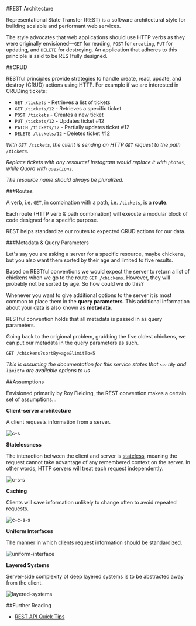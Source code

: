 #REST Architecture

Representational State Transfer (REST) is a software architectural style for building scalable and performant web services.

The style advocates that web applications should use HTTP verbs as they were originally envisioned—`GET` for reading, `POST` for `creating`, `PUT` for updating, and `DELETE` for destroying. An application that adheres to this principle is said to be RESTfully designed.

##CRUD

RESTful principles provide strategies to handle create, read, update, and destroy (CRUD) actions using HTTP. For example if we are interested in CRUDing tickets:

* `GET /tickets` - Retrieves a list of tickets
* `GET /tickets/12` - Retrieves a specific ticket
* `POST /tickets` - Creates a new ticket
* `PUT /tickets/12` - Updates ticket #12
* `PATCH /tickets/12` - Partially updates ticket #12
* `DELETE /tickets/12` - Deletes ticket #12

*With `GET /tickets`, the client is sending an HTTP `GET` request to the path `/tickets`.*

*Replace tickets with any resource! Instagram would replace it with `photos`, while Quora with `questions`.*

*The resource name should always be pluralized.*

###Routes

A verb, i.e. `GET`, in combination with a path, i.e. `/tickets`, is a **route**.

Each route (HTTP verb & path combination) will execute a modular block of code designed for a specific purpose.

REST helps standardize our routes to expected CRUD actions for our data.

###Metadata & Query Parameters

Let's say you are asking a server for a specific resource, maybe chickens, but you also want them sorted by their age and limited to five results.

Based on RESTful conventions we would expect the server to return a list of chickens when we go to the route `GET /chickens`. However, they will probably not be sorted by age. So how could we do this?

Whenever you want to give additional options to the server it is most common to place them in the **query parameters**. This additional information about your data is also known as **metadata**.

RESTful convention holds that all metadata is passed in as query parameters.

Going back to the origional problem, grabbing the five oldest chickens, we can put our metadata in the query parameters as such.

```GET /chickens?sortBy=age&limitTo=5```

*This is assuming the documentation for this service states that `sortBy` and `limitTo` are available options to us*

##Assumptions

Envisioned primarily by Roy Fielding, the REST convention makes a certain set of assumptions...

**Client-server architecture**

A client requests information from a server.

![c-s](https://www.ics.uci.edu/~fielding/pubs/dissertation/client_server_style.gif)

**Statelessness**

The interaction between the client and server is [stateless](https://en.wikipedia.org/wiki/Hypertext_Transfer_Protocol#HTTP_session_state), meaning the request cannot take advantage of any remembered context on the server. In other words, HTTP servers will treat each request independently.

![c-s-s](https://www.ics.uci.edu/~fielding/pubs/dissertation/stateless_cs.gif)

**Caching**

Clients will save information unlikely to change often to avoid repeated requests.

![c-c-s-s](https://www.ics.uci.edu/~fielding/pubs/dissertation/ccss_style.gif)

**Uniform Interfaces**

The manner in which clients request information should be standardized.

![uniform-interface](https://www.ics.uci.edu/~fielding/pubs/dissertation/uniform_ccss.gif)

**Layered Systems**

Server-side complexity of deep layered systems is to be abstracted away from the client.

![layered-systems](https://www.ics.uci.edu/~fielding/pubs/dissertation/layered_uccss.gif)


##Further Reading

* [REST API Quick Tips](http://www.restapitutorial.com/lessons/restquicktips.html)


